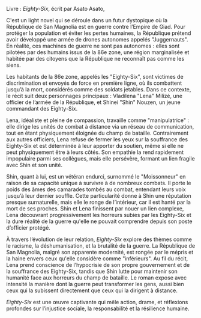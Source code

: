 
Livre : *Eighty-Six*, écrit par Asato Asato, 

C'est un light novel qui se déroule dans un futur dystopique où la République de San Magnolia est en guerre contre l’Empire de Giad. Pour protéger la population et éviter les pertes humaines, la République prétend avoir développé une armée de drones autonomes appelés "Juggernauts". En réalité, ces machines de guerre ne sont pas autonomes : elles sont pilotées par des humains issus de la 86e zone, une région marginalisée et habitée par des citoyens que la République ne reconnaît pas comme les siens.

Les habitants de la 86e zone, appelés les "Eighty-Six", sont victimes de discrimination et envoyés de force en première ligne, où ils combattent jusqu’à la mort, considérés comme des soldats jetables. Dans ce contexte, le récit suit deux personnages principaux : Vladilena "Lena" Milizé, une officier de l’armée de la République, et Shinei "Shin" Nouzen, un jeune commandant des Eighty-Six.

Lena, idéaliste et pleine de compassion, travaille comme "manipulatrice" : elle dirige les unités de combat à distance via un réseau de communication, tout en étant physiquement éloignée du champ de bataille. Contrairement aux autres officiers, Lena refuse de fermer les yeux sur la souffrance des Eighty-Six et est déterminée à leur apporter du soutien, même si elle ne peut physiquement être à leurs côtés. Son empathie la rend rapidement impopulaire parmi ses collègues, mais elle persévère, formant un lien fragile avec Shin et son unité.

Shin, quant à lui, est un vétéran endurci, surnommé le "Moissonneur" en raison de sa capacité unique à survivre à de nombreux combats. Il porte le poids des âmes des camarades tombés au combat, entendant leurs voix jusqu’à leur dernier souffle. Cette particularité donne à Shin une réputation presque surnaturelle, mais elle le ronge de l’intérieur, car il est hanté par la mort de ses proches. Shin et Lena finissent par nouer un lien complexe, Lena découvrant progressivement les horreurs subies par les Eighty-Six et la dure réalité de la guerre qu'elle ne pouvait comprendre depuis son poste d’officier protégé.

À travers l’évolution de leur relation, *Eighty-Six* explore des thèmes comme le racisme, la déshumanisation, et la brutalité de la guerre. La République de San Magnolia, malgré son apparente modernité, est rongée par le mépris et la haine envers ceux qu'elle considère comme "inférieurs". Au fil du récit, Lena prend conscience de l’hypocrisie de son propre gouvernement et de la souffrance des Eighty-Six, tandis que Shin lutte pour maintenir son humanité face aux horreurs du champ de bataille. Le roman expose avec intensité la manière dont la guerre peut transformer les gens, aussi bien ceux qui la subissent directement que ceux qui la dirigent à distance.

*Eighty-Six* est une œuvre captivante qui mêle action, drame, et réflexions profondes sur l’injustice sociale, la responsabilité et la résilience humaine.